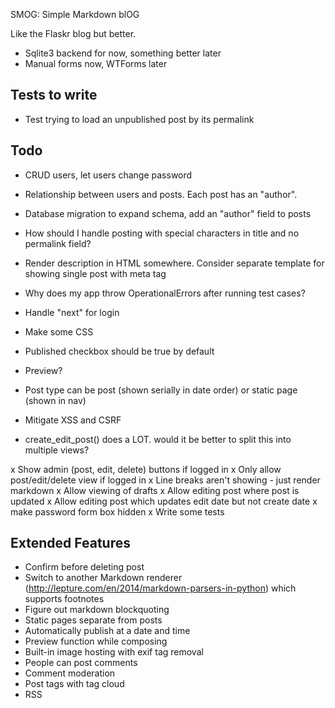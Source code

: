 SMOG: Simple Markdown blOG

Like the Flaskr blog but better.

- Sqlite3 backend for now, something better later
- Manual forms now, WTForms later

## Tests to write
- Test trying to load an unpublished post by its permalink

## Todo
- CRUD users, let users change password
- Relationship between users and posts. Each post has an "author".
- Database migration to expand schema, add an "author" field to posts
- How should I handle posting with special characters in title and no permalink field?
- Render description in HTML somewhere. Consider separate template for showing single post with meta tag
- Why does my app throw OperationalErrors after running test cases?
- Handle "next" for login

- Make some CSS
- Published checkbox should be true by default
- Preview?
- Post type can be post (shown serially in date order) or static page (shown in nav)
- Mitigate XSS and CSRF
- create_edit_post() does a LOT. would it be better to split this into multiple views?

x Show admin (post, edit, delete) buttons if logged in
x Only allow post/edit/delete view if logged in
x Line breaks aren't showing - just render markdown
x Allow viewing of drafts
x Allow editing post where post is updated
x Allow editing post which updates edit date but not create date
x make password form box hidden
x Write some tests

## Extended Features
- Confirm before deleting post
- Switch to another Markdown renderer (http://lepture.com/en/2014/markdown-parsers-in-python) which supports footnotes
- Figure out markdown blockquoting
- Static pages separate from posts
- Automatically publish at a date and time
- Preview function while composing
- Built-in image hosting with exif tag removal
- People can post comments
- Comment moderation
- Post tags with tag cloud
- RSS